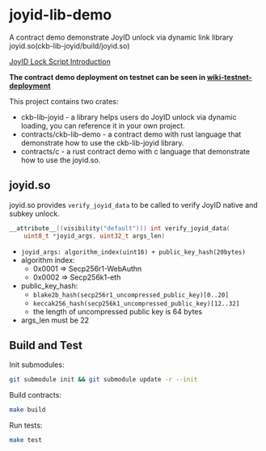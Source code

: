 # joyid-lib-demo

A contract demo demonstrate JoyID unlock via dynamic link library joyid.so(ckb-lib-joyid/build/joyid.so)

[JoyID Lock Script Introduction](./docs/protocol.md)

**The contract demo deployment on testnet can be seen in [wiki-testnet-deployment](https://github.com/nervina-labs/joyid-lib-demo/wiki/Testnet-Deployment)**

This project contains two crates:

- ckb-lib-joyid - a library helps users do JoyID unlock via dynamic loading, you can reference it in your own project.
- contracts/ckb-lib-demo - a contract demo with rust language that demonstrate how to use the ckb-lib-joyid library.
- contracts/c - a rust contract demo with c language that demonstrate how to use the joyid.so.

## joyid.so

joyid.so provides `verify_joyid_data` to be called to verify JoyID native and subkey unlock.

```c
__attribute__((visibility("default"))) int verify_joyid_data(
    uint8_t *joyid_args, uint32_t args_len)
```

- `joyid_args: algorithm_index(uint16) + public_key_hash(20bytes)`
- algorithm index:
  - 0x0001 => Secp256r1-WebAuthn
  - 0x0002 => Secp256k1-eth
- public_key_hash:
  - `blake2b_hash(secp256r1_uncompressed_public_key)[0..20]`
  - `keccak256_hash(secp256k1_uncompressed_public_key)[12..32]`
  - the length of uncompressed public key is 64 bytes
- args_len must be 22

## Build and Test

Init submodules:

```sh
git submodule init && git submodule update -r --init
```

Build contracts:

```sh
make build
```

Run tests:

```sh
make test
```
